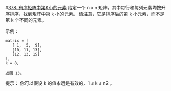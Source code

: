#[378. 有序矩阵中第K小的元素](https://leetcode-cn.com/problems/kth-smallest-element-in-a-sorted-matrix/)
给定一个 n x n 矩阵，其中每行和每列元素均按升序排序，找到矩阵中第 k 小的元素。
请注意，它是排序后的第 k 小元素，而不是第 k 个不同的元素。

 

示例：
```
matrix = [
   [ 1,  5,  9],
   [10, 11, 13],
   [12, 13, 15]
],
k = 8,

返回 13。
 ```

提示：
你可以假设 k 的值永远是有效的，1 ≤ k ≤ n2 。